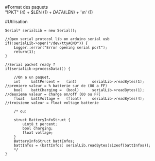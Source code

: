 #Format des paquets                                 
    "!PKT" (4) + $LEN (1) + $DATA ($LEN) + '\n' (1)

#Utilisation

    Serial* serialLib = new Serial();
    
    //Open serial protocol lib on arduino serial usb
    if(!serialLib->open("/dev/ttyACM0")) {
        Logger::error("Error opening serial port");
        return(1);
    }

    //Serial packet ready ?
    if(serialLib->processData()) {
        
        //On a un paquet,
        int     battPercent =   (int)       serialLib->readBytes(1);     //premiere valeur = % batterie sur de (00 a FF)
        bool    battCharging =  (bool)      serialLib->readBytes(1);         //deuxieme valeur = charge on/off (00 ou FF)
        float   battVoltage =   (float)     serialLib->readBytes(4);         //troisieme valeur = float voltage batterie

        /* ou:

        struct BatteryInfoStruct {
            uint8_t percent;
            bool charging;
            float voltage;
        }
        BatteryInfoStruct battInfos;
        battInfos = (battInfos) serialLib.readBytes(sizeof(battInfos));
        */
    }